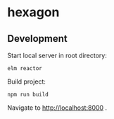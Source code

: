 
# hexagon

## Development

Start local server in root directory:

    elm reactor

Build project:

    npm run build

Navigate to <http://localhost:8000> .
